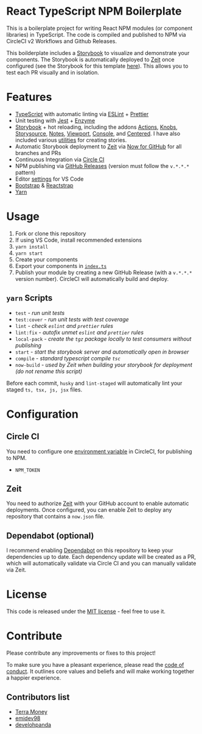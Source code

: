 # React TypeScript NPM Boilerplate

This is a boilerplate project for writing React NPM modules (or component libraries) in TypeScript. The code is compiled and published to NPM via CircleCI v2 Workflows and Github Releases. 

This boilderplate includes a [Storybook](https://storybook.js.org/) to visualize and demonstrate your components. The Storybook is automatically deployed to [Zeit](https://zeit.co) once configured (see the Storybook for this template [here](https://react-ts-module-boilerplate.develohpanda.now.sh)). This allows you to test each PR visually and in isolation.

# Features
- [TypeScript](tsconfig.json) with automatic linting via [ESLint](.eslintrc) + [Prettier](.prettierrc)
- Unit testing with [Jest](https://jestjs.io/) + [Enzyme](https://airbnb.io/enzyme/)
- [Storybook](https://storybook.js.org/) + hot reloading, including the addons [Actions](https://github.com/storybookjs/storybook/tree/master/addons/actions), [Knobs](https://github.com/storybookjs/storybook/tree/master/addons/knobs), [Storysource](https://github.com/storybookjs/storybook/tree/master/addons/storysource), [Notes](https://github.com/storybookjs/storybook/tree/master/addons/notes),  [Viewport](https://github.com/storybookjs/storybook/tree/master/addons/viewport), [Console](https://github.com/storybookjs/storybook-addon-console), and [Centered](https://github.com/storybookjs/storybook/tree/master/addons/centered). I have also included various [utilities](stories/utilities) for creating stories.
- Automatic Storybook deployment to [Zeit](https://zeit.co) via [Now for GitHub](https://zeit.co/github) for all branches and PRs
- Continuous Integration via [Circle CI](.circleci/config.yml)
- NPM publishing via [GitHub Releases](/releases) (version must follow the `v.*.*.*` pattern)
- Editor [settings](.vscode) for VS Code
- [Bootstrap](https://getbootstrap.com/) & [Reactstrap](https://reactstrap.github.io/)
- [Yarn](https://yarnpkg.com/en/)

# Usage

1. Fork or clone this repository
2. If using VS Code, install recommended extensions
3. `yarn install`
4. `yarn start`
5. Create your components
6. Export your components in [`index.ts`](index.ts)
7. Publish your module by creating a new GitHub Release (with a `v.*.*.*` version number). CircleCI will automatically build and deploy.

## `yarn` Scripts
- `test` - _run unit tests_
- `test:cover` - _run unit tests with test coverage_
- `lint` - _check `eslint` and `prettier` rules_
- `lint:fix` - _autofix unmet `eslint` and `prettier` rules_
- `local-pack` - _create the `tgz` package locally to test consumers without publishing_
- `start` - _start the storybook server and automatically open in browser_
- `compile` - _standard typescript compile `tsc`_
- `now-build` - _used by Zeit when building your storybook for deployment (do not rename this script)_

Before each commit, `husky` and `lint-staged` will automatically lint your staged `ts, tsx, js, jsx` files.

# Configuration

## Circle CI
You need to configure one [environment variable](https://circleci.com/docs/2.0/env-vars/) in CircleCI, for publishing to NPM.
- `NPM_TOKEN`

## Zeit
You need to authorize [Zeit](https://zeit.co/github-setup) with your GitHub account to enable automatic deployments. Once configured, you can enable Zeit to deploy any repository that contains a `now.json` file.

## Dependabot (optional)
I recommend enabling [Dependabot](https://dependabot.com/) on this repository to keep your dependencies up to date. Each dependency update will be created as a PR, which will automatically validate via Circle CI and you can manually validate via Zeit.

# License

This code is released under the [MIT license](LICENSE.md) - feel free to use it.

# Contribute

Please contribute any improvements or fixes to this project!

To make sure you have a pleasant experience, please read the [code of conduct](CODE_OF_CONDUCT.md). It outlines core values and beliefs and will make working together a happier experience.


## Contributors list

- [Terra Money](https://github.com/terra-money)
- [emidev98](https://github.com/emidev98)
- [develohpanda](https://github.com/develohpanda)